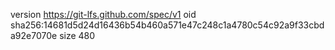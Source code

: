 version https://git-lfs.github.com/spec/v1
oid sha256:14681d5d24d16436b54b460a571e47c248c1a4780c54c92a9f33cbda92e7070e
size 480
